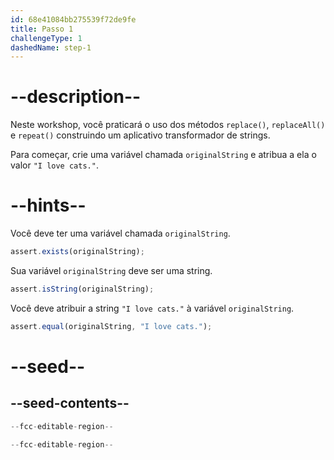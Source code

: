 ```yaml
---
id: 68e41084bb275539f72de9fe
title: Passo 1
challengeType: 1
dashedName: step-1
---
```


# --description--

Neste workshop, você praticará o uso dos métodos `replace()`, `replaceAll()` e `repeat()` construindo um aplicativo transformador de strings. 

Para começar, crie uma variável chamada `originalString` e atribua a ela o valor `"I love cats."`.

# --hints--

Você deve ter uma variável chamada `originalString`.

```js
assert.exists(originalString);
```

Sua variável `originalString` deve ser uma string.

```js
assert.isString(originalString);
```

Você deve atribuir a string `"I love cats."` à variável `originalString`.

```js
assert.equal(originalString, "I love cats.");
```

# --seed--

## --seed-contents--

```js
--fcc-editable-region--

--fcc-editable-region--
```
